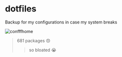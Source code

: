 # dotfiles

Backup for my configurations in case my system breaks

![confffhome](https://github.com/user-attachments/assets/b8436da7-f753-451d-b742-23fdc0479861)

> 681 packages 😞
> > so bloated 😭

